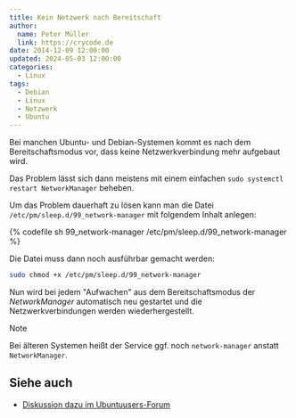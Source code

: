 ```yaml
---
title: Kein Netzwerk nach Bereitschaft
author:
  name: Peter Müller
  link: https://crycode.de
date: 2014-12-09 12:00:00
updated: 2024-05-03 12:00:00
categories:
  - Linux
tags:
  - Debian
  - Linux
  - Netzwerk
  - Ubuntu
---
```


Bei manchen Ubuntu- und Debian-Systemen kommt es nach dem Bereitschaftsmodus vor, dass keine Netzwerkverbindung mehr aufgebaut wird.

Das Problem lässt sich dann meistens mit einem einfachen `sudo systemctl restart NetworkManager` beheben.

<!-- more -->

Um das Problem dauerhaft zu lösen kann man die Datei `/etc/pm/sleep.d/99_network-manager` mit folgendem Inhalt anlegen:

{% codefile sh 99_network-manager &#47;etc/pm/sleep.d/99_network-manager %}

Die Datei muss dann noch ausführbar gemacht werden:

```sh Datei ausführbar machen
sudo chmod +x /etc/pm/sleep.d/99_network-manager
```

Nun wird bei jedem "Aufwachen" aus dem Bereitschaftsmodus der *NetworkManager* automatisch neu gestartet und die Netzwerkverbindungen werden wiederhergestellt.

> [!NOTE]
> Bei älteren Systemen heißt der Service ggf. noch `network-manager` anstatt `NetworkManager`.

## Siehe auch

* [Diskussion dazu im Ubuntuusers-Forum](https://forum.ubuntuusers.de/topic/kein-internet-nach-standby/)
